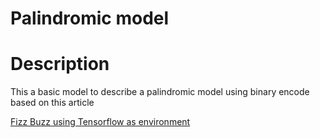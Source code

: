 # Palindromic model

# Description

This a basic model to describe a palindromic model using binary encode based on this article

[Fizz Buzz using Tensorflow as environment](http://joelgrus.com/2016/05/23/fizz-buzz-in-tensorflow/)
